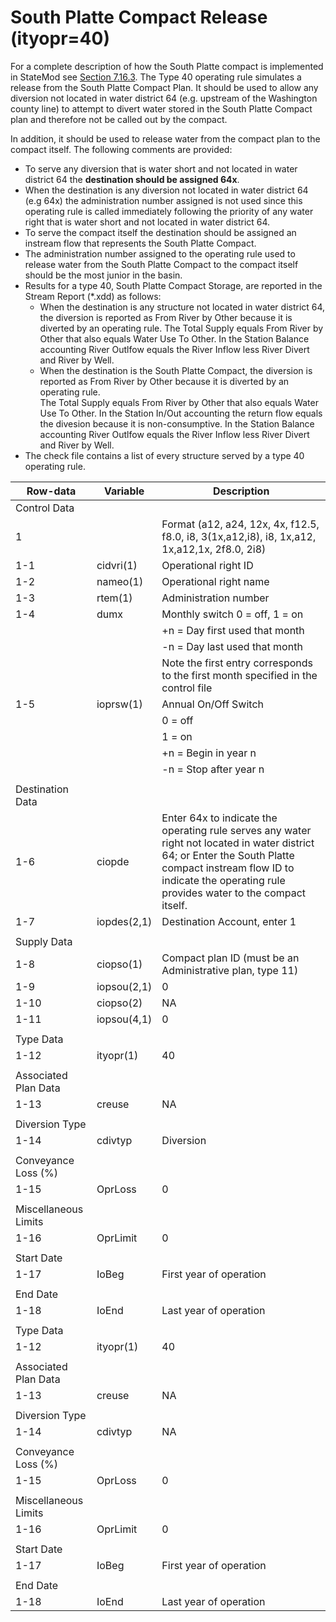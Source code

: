 # South Platte Compact Release (ityopr=40) #

For a complete description of how the South Platte compact is implemented in StateMod see [Section 7.16.3](../StandardModelingProcedures/7163.md). The Type 40 operating rule simulates a 
release from the South Platte Compact Plan.  It should be used to allow any diversion not located in water district 64 (e.g. upstream of the 
Washington county line) to attempt to divert water stored in the South Platte Compact plan and therefore not be called out by the compact.   

In addition, it should be used to release water from the compact plan to the compact itself.  The following comments are provided:

* To serve any diversion that is water short and not located in water district 64 the **destination should be assigned 64x**.
* When the destination is any diversion not located in water district 64 (e.g 64x) the administration number assigned is not used since this 
operating rule is called immediately following the priority of any water right that is water short and not located in water district 64.  
* To serve the compact itself the destination should be assigned an instream flow that represents the South Platte Compact.
* The administration number assigned to the operating rule used to release water from the South Platte Compact to the compact itself should 
be the most junior in the basin. 
* Results for a type 40, South Platte Compact Storage, are reported in the Stream Report (\*.xdd) as follows:
	* When the destination is any structure not located in water district 64, the diversion is reported as From River by Other because it is 
diverted by an operating rule.  The Total Supply equals From River by Other that also equals Water Use To Other.  In the Station Balance accounting 
River Outlfow equals the River Inflow less River Divert and River by Well.
	* When the destination is the South Platte Compact, the diversion is reported as From River by Other because it is diverted by an operating rule.  
The Total Supply equals From River by Other that also equals Water Use To Other.  In the Station In/Out accounting the return flow equals the divesion 
because it is non-consumptive.  In the Station Balance accounting River Outlfow equals the River Inflow less River Divert and River by Well.
* The check file contains a list of every structure served by a type 40 operating rule.   

| Row-data							| Variable						| Description 								|				
| ------------------				| --------------------			| --------									|
| Control Data						| 								| 											|
| 1 								| 								| Format (a12, a24, 12x, 4x, f12.5, f8.0, i8, 3(1x,a12,i8), i8, 1x,a12, 1x,a12,1x, 2f8.0, 2i8)
| 1-1								| cidvri(1)						| Operational right ID
| 1-2								| nameo(1)						| Operational right name
| 1-3								| rtem(1)						| Administration number 
| 1-4								| dumx							| Monthly switch 0 = off, 1 = on
| 									| 								| +n = Day first used that month
| 									| 								| -n = Day last used that month
| 									| 								| Note the first entry corresponds to the first month specified in the control file
| 1-5								| ioprsw(1)						| Annual On/Off Switch 
| 									| 								| 0 = off 
| 									| 								| 1 = on
| 									| 								| +n = Begin in year n
| 									| 								| -n = Stop after year n
| | | |
| Destination Data | | |
| 1-6								| ciopde						| Enter 64x to indicate the operating rule serves any water right not located in water district 64; or Enter the South Platte compact instream flow ID to indicate the operating rule provides water to the compact itself.
| 1-7								| iopdes(2,1)					| Destination Account, enter 1
| | | |
| Supply Data | | |
| 1-8								| ciopso(1)						| Compact plan ID (must be an Administrative plan, type 11)
| 1-9								| iopsou(2,1)					| 0
| 1-10								| ciopso(2)						| NA
| 1-11								| iopsou(4,1)					| 0
| | | |
| Type Data | | |
| 1-12								| ityopr(1)						| 40
| | | | 
| Associated Plan Data | | | 
| 1-13								| creuse						| NA
| | | |
| Diversion Type | | |
| 1-14								| cdivtyp						| Diversion
| | | |
| Conveyance Loss (%) | | |
| 1-15								| OprLoss						| 0
| | | |
| Miscellaneous Limits | | |
| 1-16								| OprLimit						| 0
| | | |
| Start Date | | |
| 1-17								| IoBeg							| First year of operation
| | | |
| End Date | | |
| 1-18								| IoEnd							| Last year of operation
| | | |
| Type Data | | |
| 1-12								| ityopr(1)						| 40
| | | |
| Associated Plan Data | | |
| 1-13								| creuse						| NA
| | | |
| Diversion Type | | |
| 1-14								| cdivtyp						| NA
| | | |
| Conveyance Loss (%) | | |
| 1-15								| OprLoss						| 0
| | | |
| Miscellaneous Limits | | |
| 1-16								| OprLimit						| 0
| | | |
| Start Date | | |
| 1-17								| IoBeg							| First year of operation
| | | |
| End Date | | |
| 1-18								| IoEnd							| Last year of operation